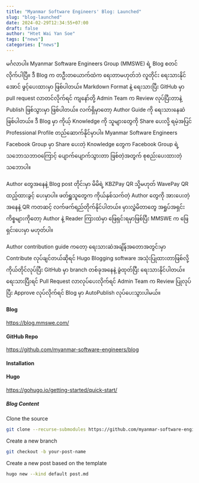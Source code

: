 ```yaml
---
title: "Myanmar Software Engineers' Blog: Launched"
slug: "blog-launched"
date: 2024-02-29T12:34:55+07:00
draft: false
author: "Htet Wai Yan Soe"
tags: ["news"]
categories: ["news"]
---
```


မင်္ဂလာပါ။ Myanmar Software Engineers Group (MMSWE) ရဲ့ Blog စတင်လိုက်ပါပြီ။ ဒီ Blog က တဦးတယောက်ထဲက ရေးတာမဟုတ်ဘဲ လူတိုင်း ရေးသားနိုင်အောင် ဖွင့်ပေးထားမှာ ဖြစ်ပါတယ်။ Markdown Format နဲ့ ရေးသားပြီး GitHub မှာ pull request လာတင်လိုက်ရင် ကျနော်တို့ Admin Team က Review လုပ်ပြီးတာနဲ့ Publish ဖြစ်သွားမှာ ဖြစ်ပါတယ်။ လက်ရှိမှာတော့ Author Guide ကို ရေးသားနေဆဲဖြစ်ပါတယ်။ ဒီ Blog မှာ ကိုယ့် Knowledge ကို သူများတွေကို Share ပေးလို့ ရမဲ့အပြင် Professional Profile တည်ဆောက်နိုင်မှာပါ။ Myanmar Software Engineers Facebook Group မှာ Share ပေးတဲ့ Knowledge တွေက Facebook Group ရဲ့ သဘောသဘာဝကြောင့် ပျောက်ပျောက်သွားတာ ဖြစ်တဲ့အတွက် စုစည်းပေးထားတဲ့ သဘောပါ။

Author တွေအနေနဲ့ Blog post တိုင်းမှာ မိမိရဲ့ KBZPay QR သို့မဟုတ် WavePay QR ထည့်ထားခွင့် ပေးမှာပါ။ ဖတ်ရှူသူတွေက ကိုယ်နှစ်သက်တဲ့ Author တွေကို အားပေးတဲ့အနေနဲ့ QR ကတဆင့် လက်ဖက်ရည်တိုက်နိုင်ပါတယ်။ မှားလွှဲမိတာတွေ အရှုပ်အရှင်းကိစ္စများကိုတော့ Author နဲ့ Reader ကြားထဲမှာ ဖြေရှင်းရမှာဖြစ်ပြီး MMSWE က ဖြေရှင်းပေးမှာ မဟုတ်ပါ။

Author contribution guide ကတော့ ရေးသားဆဲအချိန်အတောအတွင်းမှာ Contribute လုပ်ချင်တယ်ဆိုရင် Hugo Blogging software အသုံးပြုထားတာဖြစ်လို့ ကိုယ်တိုင်လုပ်ပြီး GitHub မှာ branch တစ်ခုအနေနဲ့ ခွဲထုတ်ပြီး ရေးသားနိုင်ပါတယ်။ ရေးသားပြီးရင် Pull Request လာလုပ်ပေးလိုက်ရင် Admin Team က Review ပြုလုပ်ပြီး  Approve လုပ်လိုက်ရင် Blog မှာ AutoPublish လုပ်ပေးသွားပါမယ်။

#### Blog
https://blog.mmswe.com/

#### GitHub Repo
https://github.com/myanmar-software-engineers/blog

#### Installation

#### Hugo
https://gohugo.io/getting-started/quick-start/


##### Blog Content

Clone the source

```bash
git clone --recurse-submodules https://github.com/myanmar-software-engineers/blog.git
```

Create a new branch

```bash
git checkout -b your-post-name
```

Create a new post based on the template

```bash
hugo new --kind default post.md
```